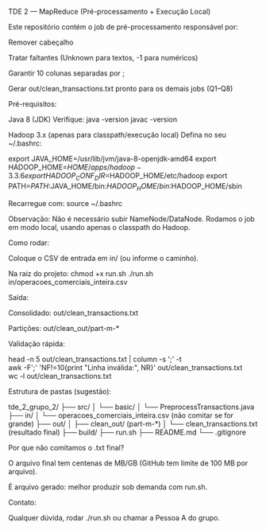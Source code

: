TDE 2 — MapReduce (Pré-processamento + Execução Local)

Este repositório contém o job de pré-processamento responsável por:

Remover cabeçalho

Tratar faltantes (Unknown para textos, -1 para numéricos)

Garantir 10 colunas separadas por ;

Gerar out/clean_transactions.txt pronto para os demais jobs (Q1–Q8)

Pré-requisitos:

Java 8 (JDK)
Verifique:
java -version
javac -version

Hadoop 3.x (apenas para classpath/execução local)
Defina no seu ~/.bashrc:

export JAVA_HOME=/usr/lib/jvm/java-8-openjdk-amd64
export HADOOP_HOME=$HOME/apps/hadoop-3.3.6
export HADOOP_CONF_DIR=$HADOOP_HOME/etc/hadoop
export PATH=$PATH:$JAVA_HOME/bin:$HADOOP_HOME/bin:$HADOOP_HOME/sbin

Recarregue com:
source ~/.bashrc

Observação: Não é necessário subir NameNode/DataNode. Rodamos o job em modo local, usando apenas o classpath do Hadoop.

Como rodar:

Coloque o CSV de entrada em in/ (ou informe o caminho).

Na raiz do projeto:
chmod +x run.sh
./run.sh in/operacoes_comerciais_inteira.csv

Saída:

Consolidado: out/clean_transactions.txt

Partições: out/clean_out/part-m-*

Validação rápida:

head -n 5 out/clean_transactions.txt | column -s ';' -t  
awk -F';' 'NF!=10{print "Linha inválida:", NR}' out/clean_transactions.txt  
wc -l out/clean_transactions.txt


Estrutura de pastas (sugestão):

tde_2_grupo_2/
├── src/
│ └── basic/
│ └── PreprocessTransactions.java
├── in/
│ └── operacoes_comerciais_inteira.csv (não comitar se for grande)
├── out/
│ ├── clean_out/ (part-m-*)
│ └── clean_transactions.txt (resultado final)
├── build/
├── run.sh
├── README.md
└── .gitignore

Por que não comitamos o .txt final?

O arquivo final tem centenas de MB/GB (GitHub tem limite de 100 MB por arquivo).

É arquivo gerado: melhor produzir sob demanda com run.sh.

Contato:

Qualquer dúvida, rodar ./run.sh ou chamar a Pessoa A do grupo.